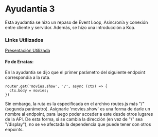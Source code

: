 # Ayudantía 3

Esta ayudantía se hizo un repaso de Event Loop, Asincronía y conexión entre cliente y servidor. Además, 
se hizo una introducción a Koa.

### Links Utilizados

[Presentación Utilizada](https://docs.google.com/presentation/d/1lMuMWlwCeDbtsuPbcLbWe9CP6UPogpASf2zhZAkxofo/edit?usp=sharing)

#### Fe de Erratas:
En la ayudantía se dijo que el primer parámetro del siguiente endpoint correspondía a la ruta.

```
router.get('movies.show', '/', async (ctx) => {
  ctx.body = movies;
})
```

Sin embargo, la ruta es la especificada en el archivo routes.js más "/" (segunda parámetro). Asignarle 'movies.show' es una forma de darle un nombre
al endpoint, para luego poder acceder a este desde otros lugares de la API. De esta forma, si se cambia la dirección (en vez de "/" sea "/display"), 
no se ve afectada la dependencia que puede tener con otros enpoints. 
